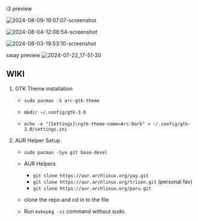 i3 preview

![2024-08-09-19:07:07-screenshot](https://github.com/user-attachments/assets/7e2dabd8-409c-40cb-97ee-4fcc903dbf93)

![2024-08-04-12:06:54-screenshot](https://github.com/user-attachments/assets/7fedd9a4-18a8-42cf-8e80-27ebb3428c69)

![2024-08-03-19:53:10-screenshot](https://github.com/user-attachments/assets/5cbcb35b-bcb6-4349-9cee-8500ac1880d1)

sway preview
![2024-07-22_17-51-20](https://github.com/user-attachments/assets/00eeb721-dd8a-4168-9c6f-c7bacd577723)


## WIKI
1. GTK Theme installation
	
	- ```sudo pacman -S arc-gtk-theme```
	
	- ```mkdir ~/.config/gtk-3.0```
	
	- ```echo -e "[Settings]\ngtk-theme-name=Arc-Dark" > ~/.config/gtk-3.0/settings.ini```

2. AUR Helper Setup
	
	- ```sudo pacman -Syu git base-devel```
	
	- AUR Helpers
		-  ```git clone https://aur.archlinux.org/yay.git```
		-  ```git clone https://aur.archlinux.org/trizen.git``` (personal fav)
		-  ```git clone https://aur.archlinux.org/paru.git```
	 
	- clone the repo and cd in to the file
	
	- Run ```makepkg -si``` command without sudo.
